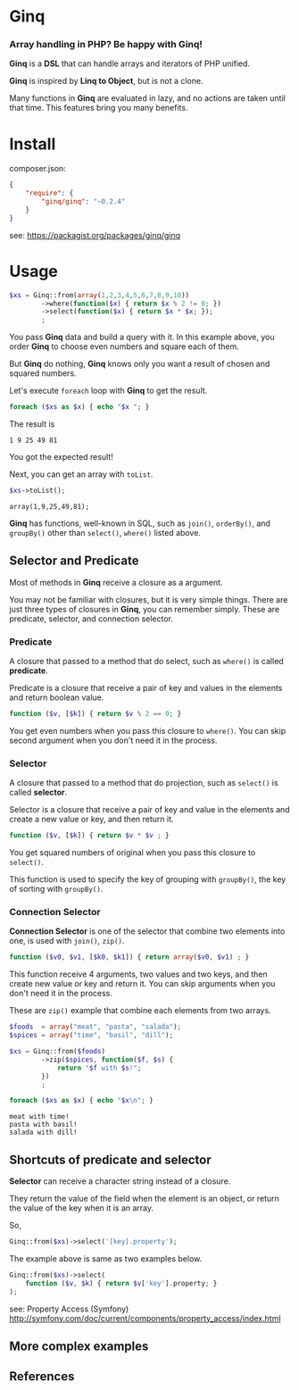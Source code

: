 # Ginq

### Array handling in PHP? Be happy with Ginq!

**Ginq** is a **DSL** that can handle arrays and iterators of PHP unified.

**Ginq** is inspired by **Linq to Object**, but is not a clone.

Many functions in **Ginq** are evaluated in lazy, and no actions are taken until that time. This features bring you many benefits.

# Install

composer.json:

```json
{
    "require": {
        "ginq/ginq": "~0.2.4"
    }
}
```

see: https://packagist.org/packages/ginq/ginq

# Usage

```php
$xs = Ginq::from(array(1,2,3,4,5,6,7,8,9,10))
        ->where(function($x) { return $x % 2 != 0; })
        ->select(function($x) { return $x * $x; });
        ;
```
You pass **Ginq** data and build a query with it. In this example above, you order **Ginq** to choose even numbers and square each of them.

But **Ginq** do nothing, **Ginq** knows only you want a result of chosen and squared numbers.

Let's execute `foreach` loop with **Ginq** to get the result.

```php
foreach ($xs as $x) { echo "$x "; }
```
The result is 
```
1 9 25 49 81
```
You got the expected result!

Next, you can get an array with `toList`.

```php
$xs->toList();
```
```
array(1,9,25,49,81);
```

**Ginq** has functions, well-known in SQL, such as `join()`, `orderBy()`, and `groupBy()` other than `select()`, `where()` listed above.

## Selector and Predicate
Most of methods in **Ginq** receive a closure as a argument.

You may not be familiar with closures, but it is very simple things.
There are just three types of closures in **Ginq**, you can remember simply.
These are predicate, selector, and connection selector.

### Predicate
A closure that passed to a method that do select, such as `where()` is called **predicate**.

Predicate is a closure that receive a pair of key and values in the elements and return boolean value.

```php
function ($v, [$k]) { return $v % 2 == 0; }
```
You get even numbers when you pass this closure to `where()`.
You can skip second argument when you don't need it in the process. 

### Selector
A closure that passed to a method that do projection, such as `select()` is called **selector**.

Selector is a closure that receive a pair of key and value in the elements and create a new value or key, and then return it.

```php
function ($v, [$k]) { return $v * $v ; }
```

You get squared numbers of original when you pass this closure to `select()`.

This function is used to specify the key of grouping with `groupBy()`, the key of sorting with `groupBy()`. 

### Connection Selector
**Connection Selector** is one of the selector that combine two elements into one, is used with `join()`, `zip()`.

```php
function ($v0, $v1, [$k0, $k1]) { return array($v0, $v1) ; }
```

This function receive 4 arguments, two values and two keys, and then create new value or key and return it.
You can skip arguments when you don't need it in the process. 

These are `zip()` example that combine each elements from two arrays.

```php
$foods  = array("meat", "pasta", "salada");
$spices = array("time", "basil", "dill");

$xs = Ginq::from($foods)
        ->zip($spices, function($f, $s) {
            return "$f with $s!";
        })
        ;

foreach ($xs as $x) { echo "$x\n"; }
```

```
meat with time!
pasta with basil!
salada with dill!
```

## Shortcuts of predicate and selector

**Selector** can receive a character string instead of a closure.

They return the value of the field when the element is an object, or return the value of the key when it is an array.

So,

```php
Ginq::from($xs)->select('[key].property');
```

The example above is same as two examples below.

```php
Ginq::from($xs)->select(
    function ($v, $k) { return $v['key'].property; }
);
```

see: Property Access (Symfony)
http://symfony.com/doc/current/components/property_access/index.html

## More complex examples

## References

